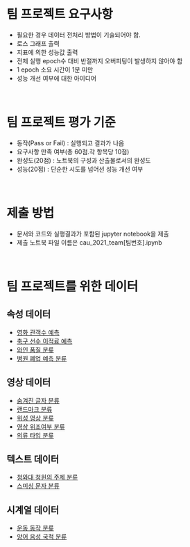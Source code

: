 # 팀 프로젝트 요구사항
- 필요한 경우 데이터 전처리 방법이 기술되어야 함.
- 로스 그래프 출력
- 지표에 의한 성능값 출력
- 전체 실행 epoch수 대비 반절까지 오버피팅이 발생하지 않아야 함
- 1 epoch 소요 시간이 1분 미만
- 성능 개선 여부에 대한 아이디어

<br>

# 팀 프로젝트 평가 기준

- 동작(Pass or Fail) : 실행되고 결과가 나옴
- 요구사항 만족 여부(총 60점.각 항목당 10점)
- 완성도(20점) : 노트북의 구성과 산출물로서의 완성도
- 성능(20점) : 단순한 시도를 넘어선 성능 개선 여부

<br>

# 제출 방법

- 문서와 코드와 실행결과가 포함된 jupyter notebook을 제출
- 제출 노트북 파일 이름은 cau_2021_team[팀번호].ipynb

<br>

# 팀 프로젝트를 위한 데이터

## 속성 데이터
- [영화 관객수 예측](https://dacon.io/competitions/open/235536/data)
- [축구 선수 이적료 예측](https://dacon.io/competitions/open/235538/data)
- [와인 품질 분류](https://dacon.io/competitions/open/235610/data)
- [병원 폐업 예측 분류](https://dacon.io/competitions/official/9565/data)

## 영상 데이터
- [숨겨진 글자 분류](https://dacon.io/competitions/official/235626/data)
- [랜드마크 분류](https://dacon.io/competitions/official/235585/data)
- [위성 영상 분류](https://dacon.io/competitions/official/235644/data)
- [영상 위조여부 분류](https://dacon.io/competitions/official/235655/data)
- [의류 타입 분류](https://dacon.io/competitions/official/235672/data)

## 텍스트 데이터
- [청와대 청원의 주제 분류](https://dacon.io/competitions/open/235597/data)
- [스미싱 문자 분류](https://dacon.io/competitions/official/235401/data)

## 시계열 데이터
- [운동 동작 분류](https://dacon.io/competitions/official/235689/data)
- [양어 음성 국적 분류](https://dacon.io/competitions/official/235738/data)

